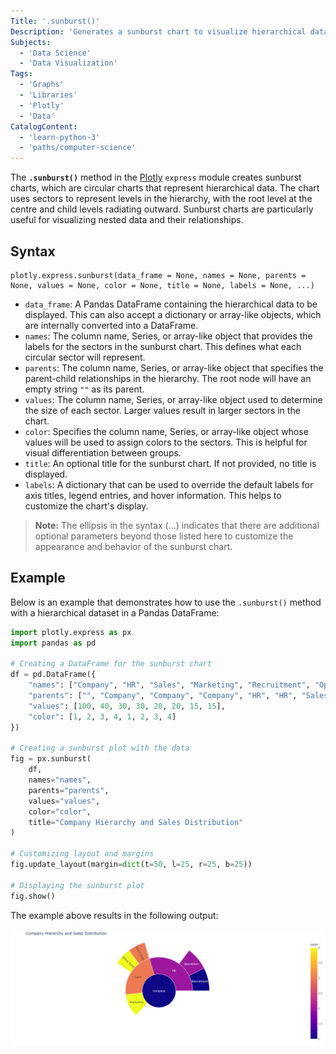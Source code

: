 ```yaml
---
Title: '.sunburst()'
Description: 'Generates a sunburst chart to visualize hierarchical data using nested circular sectors.'
Subjects:
  - 'Data Science'
  - 'Data Visualization'
Tags:
  - 'Graphs'
  - 'Libraries'
  - 'Plotly'
  - 'Data'
CatalogContent:
  - 'learn-python-3'
  - 'paths/computer-science'
---
```


The **`.sunburst()`** method in the [Plotly](https://www.codecademy.com/resources/docs/plotly) `express` module creates sunburst charts, which are circular charts that represent hierarchical data. The chart uses sectors to represent levels in the hierarchy, with the root level at the centre and child levels radiating outward. Sunburst charts are particularly useful for visualizing nested data and their relationships.

## Syntax

```pseudo
plotly.express.sunburst(data_frame = None, names = None, parents = None, values = None, color = None, title = None, labels = None, ...)
```

- `data_frame`: A Pandas DataFrame containing the hierarchical data to be displayed. This can also accept a dictionary or array-like objects, which are internally converted into a DataFrame.
- `names`: The column name, Series, or array-like object that provides the labels for the sectors in the sunburst chart. This defines what each circular sector will represent.
- `parents`: The column name, Series, or array-like object that specifies the parent-child relationships in the hierarchy. The root node will have an empty string `""` as its parent.
- `values`: The column name, Series, or array-like object used to determine the size of each sector. Larger values result in larger sectors in the chart.
- `color`: Specifies the column name, Series, or array-like object whose values will be used to assign colors to the sectors. This is helpful for visual differentiation between groups.
- `title`: An optional title for the sunburst chart. If not provided, no title is displayed.
- `labels`: A dictionary that can be used to override the default labels for axis titles, legend entries, and hover information. This helps to customize the chart's display.

> **Note:** The ellipsis in the syntax (...) indicates that there are additional optional parameters beyond those listed here to customize the appearance and behavior of the sunburst chart.

## Example

Below is an example that demonstrates how to use the `.sunburst()` method with a hierarchical dataset in a Pandas DataFrame:

```py
import plotly.express as px
import pandas as pd

# Creating a DataFrame for the sunburst chart
df = pd.DataFrame({
    "names": ["Company", "HR", "Sales", "Marketing", "Recruitment", "Operations", "Direct Sales", "Online Sales"],
    "parents": ["", "Company", "Company", "Company", "HR", "HR", "Sales", "Sales"],
    "values": [100, 40, 30, 30, 20, 20, 15, 15],
    "color": [1, 2, 3, 4, 1, 2, 3, 4]
})

# Creating a sunburst plot with the data
fig = px.sunburst(
    df,
    names="names",
    parents="parents",
    values="values",
    color="color",
    title="Company Hierarchy and Sales Distribution"
)

# Customizing layout and margins
fig.update_layout(margin=dict(t=50, l=25, r=25, b=25))

# Displaying the sunburst plot
fig.show()
```

The example above results in the following output:

![The output for the example above](https://raw.githubusercontent.com/Codecademy/docs/main/media/sunburst-plotly.png)
